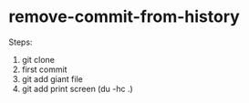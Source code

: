 # remove-commit-from-history

Steps:

1. git clone
2. first commit
3. git add giant file
4. git add print screen (du -hc .)
